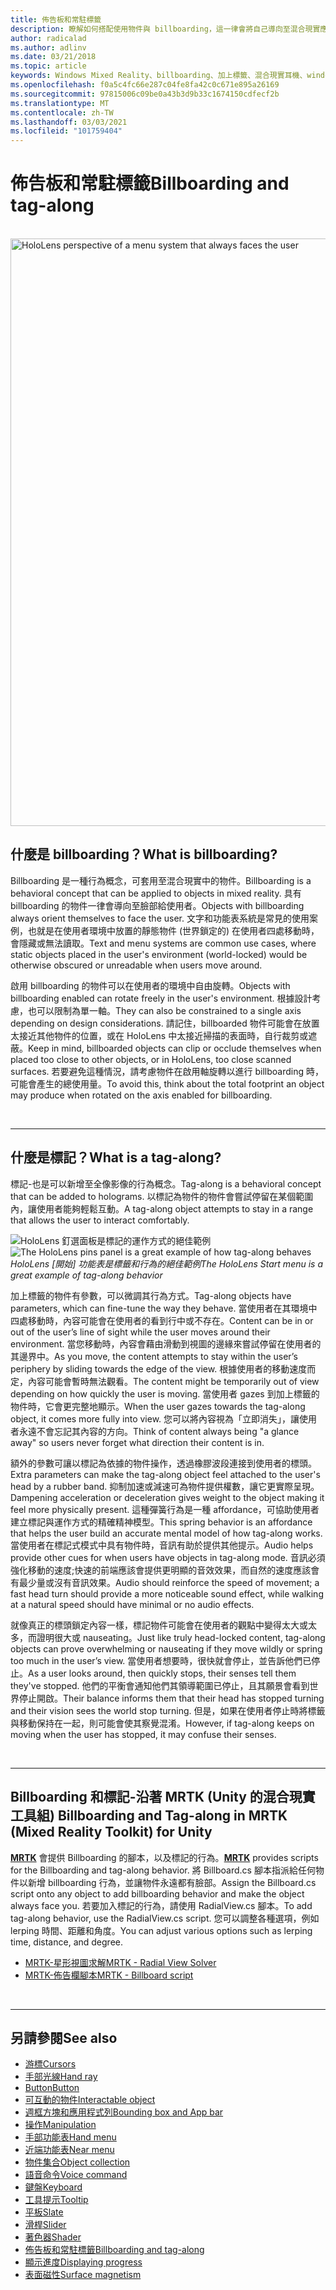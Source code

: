 ```yaml
---
title: 佈告板和常駐標籤
description: 瞭解如何搭配使用物件與 billboarding，這一律會將自己導向至混合現實應用程式中的使用者。
author: radicalad
ms.author: adlinv
ms.date: 03/21/2018
ms.topic: article
keywords: Windows Mixed Reality、billboarding、加上標籤、混合現實耳機、windows mixed reality 耳機、虛擬實境耳機、HoloLens、MRTK、Mixed Reality 工具組
ms.openlocfilehash: f0a5c4fc66e287c04fe8fa42c0c671e895a26169
ms.sourcegitcommit: 97815006c09be0a43b3d9b33c1674150cdfecf2b
ms.translationtype: MT
ms.contentlocale: zh-TW
ms.lasthandoff: 03/03/2021
ms.locfileid: "101759404"
---
```

# <a name="billboarding-and-tag-along"></a><span data-ttu-id="b639f-104">佈告板和常駐標籤</span><span class="sxs-lookup"><span data-stu-id="b639f-104">Billboarding and tag-along</span></span>

<br>

<img src="images/MRTK_TagAlong.gif" alt="HoloLens perspective of a menu system that always faces the user" width="940px">
<br>

## <a name="what-is-billboarding"></a><span data-ttu-id="b639f-105">什麼是 billboarding？</span><span class="sxs-lookup"><span data-stu-id="b639f-105">What is billboarding?</span></span>

<span data-ttu-id="b639f-106">Billboarding 是一種行為概念，可套用至混合現實中的物件。</span><span class="sxs-lookup"><span data-stu-id="b639f-106">Billboarding is a behavioral concept that can be applied to objects in mixed reality.</span></span> <span data-ttu-id="b639f-107">具有 billboarding 的物件一律會導向至臉部給使用者。</span><span class="sxs-lookup"><span data-stu-id="b639f-107">Objects with billboarding always orient themselves to face the user.</span></span> <span data-ttu-id="b639f-108">文字和功能表系統是常見的使用案例，也就是在使用者環境中放置的靜態物件 (世界鎖定的) 在使用者四處移動時，會隱藏或無法讀取。</span><span class="sxs-lookup"><span data-stu-id="b639f-108">Text and menu systems are common use cases, where static objects placed in the user's environment (world-locked) would be otherwise obscured or unreadable when users move around.</span></span>

<span data-ttu-id="b639f-109">啟用 billboarding 的物件可以在使用者的環境中自由旋轉。</span><span class="sxs-lookup"><span data-stu-id="b639f-109">Objects with billboarding enabled can rotate freely in the user's environment.</span></span> <span data-ttu-id="b639f-110">根據設計考慮，也可以限制為單一軸。</span><span class="sxs-lookup"><span data-stu-id="b639f-110">They can also be constrained to a single axis depending on design considerations.</span></span> <span data-ttu-id="b639f-111">請記住，billboarded 物件可能會在放置太接近其他物件的位置，或在 HoloLens 中太接近掃描的表面時，自行裁剪或遮蔽。</span><span class="sxs-lookup"><span data-stu-id="b639f-111">Keep in mind, billboarded objects can clip or occlude themselves when placed too close to other objects, or in HoloLens, too close scanned surfaces.</span></span> <span data-ttu-id="b639f-112">若要避免這種情況，請考慮物件在啟用軸旋轉以進行 billboarding 時，可能會產生的總使用量。</span><span class="sxs-lookup"><span data-stu-id="b639f-112">To avoid this, think about the total footprint an object may produce when rotated on the axis enabled for billboarding.</span></span>

<br>

---
## <a name="what-is-a-tag-along"></a><span data-ttu-id="b639f-113">什麼是標記？</span><span class="sxs-lookup"><span data-stu-id="b639f-113">What is a tag-along?</span></span>

<span data-ttu-id="b639f-114">標記-也是可以新增至全像影像的行為概念。</span><span class="sxs-lookup"><span data-stu-id="b639f-114">Tag-along is a behavioral concept that can be added to holograms.</span></span> <span data-ttu-id="b639f-115">以標記為物件的物件會嘗試停留在某個範圍內，讓使用者能夠輕鬆互動。</span><span class="sxs-lookup"><span data-stu-id="b639f-115">A tag-along object attempts to stay in a range that allows the user to interact comfortably.</span></span>

<span data-ttu-id="b639f-116">![HoloLens 釘選面板是標記的運作方式的絕佳範例](images/tagalong-1000px.jpg)</span><span class="sxs-lookup"><span data-stu-id="b639f-116">![The HoloLens pins panel is a great example of how tag-along behaves](images/tagalong-1000px.jpg)</span></span><br>
<span data-ttu-id="b639f-117">*HoloLens [開始] 功能表是標籤和行為的絕佳範例*</span><span class="sxs-lookup"><span data-stu-id="b639f-117">*The HoloLens Start menu is a great example of tag-along behavior*</span></span>

<span data-ttu-id="b639f-118">加上標籤的物件有參數，可以微調其行為方式。</span><span class="sxs-lookup"><span data-stu-id="b639f-118">Tag-along objects have parameters, which can fine-tune the way they behave.</span></span> <span data-ttu-id="b639f-119">當使用者在其環境中四處移動時，內容可能會在使用者的看到行中或不存在。</span><span class="sxs-lookup"><span data-stu-id="b639f-119">Content can be in or out of the user’s line of sight while the user moves around their environment.</span></span> <span data-ttu-id="b639f-120">當您移動時，內容會藉由滑動到視圖的邊緣來嘗試停留在使用者的其邊界中。</span><span class="sxs-lookup"><span data-stu-id="b639f-120">As you move, the content attempts to stay within the user’s periphery by sliding towards the edge of the view.</span></span> <span data-ttu-id="b639f-121">根據使用者的移動速度而定，內容可能會暫時無法觀看。</span><span class="sxs-lookup"><span data-stu-id="b639f-121">The content might be temporarily out of view depending on how quickly the user is moving.</span></span> <span data-ttu-id="b639f-122">當使用者 gazes 到加上標籤的物件時，它會更完整地顯示。</span><span class="sxs-lookup"><span data-stu-id="b639f-122">When the user gazes towards the tag-along object, it comes more fully into view.</span></span> <span data-ttu-id="b639f-123">您可以將內容視為「立即消失」，讓使用者永遠不會忘記其內容的方向。</span><span class="sxs-lookup"><span data-stu-id="b639f-123">Think of content always being "a glance away" so users never forget what direction their content is in.</span></span>

<span data-ttu-id="b639f-124">額外的參數可讓以標記為依據的物件操作，透過橡膠波段連接到使用者的標頭。</span><span class="sxs-lookup"><span data-stu-id="b639f-124">Extra parameters can make the tag-along object feel attached to the user's head by a rubber band.</span></span> <span data-ttu-id="b639f-125">抑制加速或減速可為物件提供權數，讓它更實際呈現。</span><span class="sxs-lookup"><span data-stu-id="b639f-125">Dampening acceleration or deceleration gives weight to the object making it feel more physically present.</span></span> <span data-ttu-id="b639f-126">這種彈簧行為是一種 affordance，可協助使用者建立標記與運作方式的精確精神模型。</span><span class="sxs-lookup"><span data-stu-id="b639f-126">This spring behavior is an affordance that helps the user build an accurate mental model of how tag-along works.</span></span> <span data-ttu-id="b639f-127">當使用者在標記式模式中具有物件時，音訊有助於提供其他提示。</span><span class="sxs-lookup"><span data-stu-id="b639f-127">Audio helps provide other cues for when users have objects in tag-along mode.</span></span> <span data-ttu-id="b639f-128">音訊必須強化移動的速度;快速的前端應該會提供更明顯的音效效果，而自然的速度應該會有最少量或沒有音訊效果。</span><span class="sxs-lookup"><span data-stu-id="b639f-128">Audio should reinforce the speed of movement; a fast head turn should provide a more noticeable sound effect, while walking at a natural speed should have minimal or no audio effects.</span></span>

<span data-ttu-id="b639f-129">就像真正的標頭鎖定內容一樣，標記物件可能會在使用者的觀點中變得太大或太多，而證明很大或 nauseating。</span><span class="sxs-lookup"><span data-stu-id="b639f-129">Just like truly head-locked content, tag-along objects can prove overwhelming or nauseating if they move wildly or spring too much in the user’s view.</span></span> <span data-ttu-id="b639f-130">當使用者想要時，很快就會停止，並告訴他們已停止。</span><span class="sxs-lookup"><span data-stu-id="b639f-130">As a user looks around, then quickly stops, their senses tell them they've stopped.</span></span> <span data-ttu-id="b639f-131">他們的平衡會通知他們其領導範圍已停止，且其願景會看到世界停止開啟。</span><span class="sxs-lookup"><span data-stu-id="b639f-131">Their balance informs them that their head has stopped turning and their vision sees the world stop turning.</span></span> <span data-ttu-id="b639f-132">但是，如果在使用者停止時將標籤與移動保持在一起，則可能會使其察覺混淆。</span><span class="sxs-lookup"><span data-stu-id="b639f-132">However, if tag-along keeps on moving when the user has stopped, it may confuse their senses.</span></span>

<br>

---

## <a name="billboarding-and-tag-along-in-mrtk-mixed-reality-toolkit-for-unity"></a><span data-ttu-id="b639f-133">Billboarding 和標記-沿著 MRTK (Unity 的混合現實工具組) </span><span class="sxs-lookup"><span data-stu-id="b639f-133">Billboarding and Tag-along in MRTK (Mixed Reality Toolkit) for Unity</span></span>
<span data-ttu-id="b639f-134">**[MRTK](https://github.com/Microsoft/MixedRealityToolkit-Unity)** 會提供 Billboarding 的腳本，以及標記的行為。</span><span class="sxs-lookup"><span data-stu-id="b639f-134">**[MRTK](https://github.com/Microsoft/MixedRealityToolkit-Unity)** provides scripts for the Billboarding and tag-along behavior.</span></span> <span data-ttu-id="b639f-135">將 Billboard.cs 腳本指派給任何物件以新增 billboarding 行為，並讓物件永遠都有臉部。</span><span class="sxs-lookup"><span data-stu-id="b639f-135">Assign the Billboard.cs script onto any object to add billboarding behavior and make the object always face you.</span></span> <span data-ttu-id="b639f-136">若要加入標記的行為，請使用 RadialView.cs 腳本。</span><span class="sxs-lookup"><span data-stu-id="b639f-136">To add tag-along behavior, use the RadialView.cs script.</span></span> <span data-ttu-id="b639f-137">您可以調整各種選項，例如 lerping 時間、距離和角度。</span><span class="sxs-lookup"><span data-stu-id="b639f-137">You can adjust various options such as lerping time, distance, and degree.</span></span>

* [<span data-ttu-id="b639f-138">MRTK-星形視圖求解</span><span class="sxs-lookup"><span data-stu-id="b639f-138">MRTK - Radial View Solver</span></span>](https://docs.microsoft.com/windows/mixed-reality/mrtk-docs/features/ux-building-blocks/solvers/solver.md#radialview)
* [<span data-ttu-id="b639f-139">MRTK-佈告欄腳本</span><span class="sxs-lookup"><span data-stu-id="b639f-139">MRTK - Billboard script</span></span>](https://github.com/microsoft/MixedRealityToolkit-Unity/blob/mrtk_release/Assets/MixedRealityToolkit.SDK/Features/UX/Scripts/Utilities/Billboard.cs)


<br>

---

## <a name="see-also"></a><span data-ttu-id="b639f-140">另請參閱</span><span class="sxs-lookup"><span data-stu-id="b639f-140">See also</span></span>

* [<span data-ttu-id="b639f-141">游標</span><span class="sxs-lookup"><span data-stu-id="b639f-141">Cursors</span></span>](cursors.md)
* [<span data-ttu-id="b639f-142">手部光線</span><span class="sxs-lookup"><span data-stu-id="b639f-142">Hand ray</span></span>](point-and-commit.md)
* [<span data-ttu-id="b639f-143">Button</span><span class="sxs-lookup"><span data-stu-id="b639f-143">Button</span></span>](button.md)
* [<span data-ttu-id="b639f-144">可互動的物件</span><span class="sxs-lookup"><span data-stu-id="b639f-144">Interactable object</span></span>](interactable-object.md)
* [<span data-ttu-id="b639f-145">週框方塊和應用程式列</span><span class="sxs-lookup"><span data-stu-id="b639f-145">Bounding box and App bar</span></span>](app-bar-and-bounding-box.md)
* [<span data-ttu-id="b639f-146">操作</span><span class="sxs-lookup"><span data-stu-id="b639f-146">Manipulation</span></span>](direct-manipulation.md)
* [<span data-ttu-id="b639f-147">手部功能表</span><span class="sxs-lookup"><span data-stu-id="b639f-147">Hand menu</span></span>](hand-menu.md)
* [<span data-ttu-id="b639f-148">近端功能表</span><span class="sxs-lookup"><span data-stu-id="b639f-148">Near menu</span></span>](near-menu.md)
* [<span data-ttu-id="b639f-149">物件集合</span><span class="sxs-lookup"><span data-stu-id="b639f-149">Object collection</span></span>](object-collection.md)
* [<span data-ttu-id="b639f-150">語音命令</span><span class="sxs-lookup"><span data-stu-id="b639f-150">Voice command</span></span>](voice-input.md)
* [<span data-ttu-id="b639f-151">鍵盤</span><span class="sxs-lookup"><span data-stu-id="b639f-151">Keyboard</span></span>](keyboard.md)
* [<span data-ttu-id="b639f-152">工具提示</span><span class="sxs-lookup"><span data-stu-id="b639f-152">Tooltip</span></span>](tooltip.md)
* [<span data-ttu-id="b639f-153">平板</span><span class="sxs-lookup"><span data-stu-id="b639f-153">Slate</span></span>](slate.md)
* [<span data-ttu-id="b639f-154">滑桿</span><span class="sxs-lookup"><span data-stu-id="b639f-154">Slider</span></span>](slider.md)
* [<span data-ttu-id="b639f-155">著色器</span><span class="sxs-lookup"><span data-stu-id="b639f-155">Shader</span></span>](shader.md)
* [<span data-ttu-id="b639f-156">佈告板和常駐標籤</span><span class="sxs-lookup"><span data-stu-id="b639f-156">Billboarding and tag-along</span></span>](billboarding-and-tag-along.md)
* [<span data-ttu-id="b639f-157">顯示進度</span><span class="sxs-lookup"><span data-stu-id="b639f-157">Displaying progress</span></span>](progress.md)
* [<span data-ttu-id="b639f-158">表面磁性</span><span class="sxs-lookup"><span data-stu-id="b639f-158">Surface magnetism</span></span>](surface-magnetism.md)
